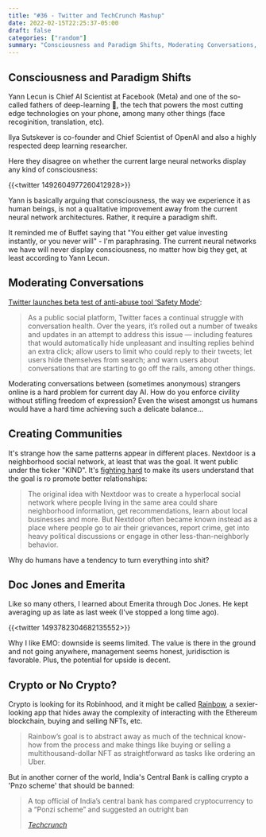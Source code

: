 ```yaml
---
title: "#36 - Twitter and TechCrunch Mashup"
date: 2022-02-15T22:25:37-05:00
draft: false
categories: ["random"]
summary: "Consciousness and Paradigm Shifts, Moderating Conversations, Creating Communities, Doc Jones and Emerita, Crypto or No Crypto?"
---
```


## Consciousness and Paradigm Shifts

Yann Lecun is Chief AI Scientist at Facebook (Meta) and one of the so-called fathers of deep-learning 🧠, the tech that powers the most cutting edge technologies on your phone, among many other things (face recoginition, translation, etc). 

Ilya Sutskever is co-founder and Chief Scientist of OpenAI and also a highly respected deep learning researcher.

Here they disagree on whether the current large neural networks display any kind of consciousness:

{{<twitter 1492604977260412928>}}

Yann is basically arguing that consciousness, the way we experience it as human beings, is not a qualitative improvement away from the current neural network architectures. Rather, it require a paradigm shift.

It reminded me of Buffet saying that "You either get value investing instantly, or you never will" - I'm paraphrasing. The current neural networks we have will never display consciousness, no matter how big they get, at least according to Yann Lecun. 

## Moderating Conversations

[Twitter launches beta test of anti-abuse tool ‘Safety Mode’](https://techcrunch.com/2022/02/15/twitter-expands-access-to-anti-abuse-tool-safety-mode-adds-prompts-to-enable-it/):

<blockquote>

As a public social platform, Twitter faces a continual struggle with conversation health. Over the years, it’s rolled out a number of tweaks and updates in an attempt to address this issue — including features that would automatically hide unpleasant and insulting replies behind an extra click; allow users to limit who could reply to their tweets; let users hide themselves from search; and warn users about conversations that are starting to go off the rails, among other things.

</blockquote>

Moderating conversations between (sometimes anonymous) strangers online is a hard problem for current day AI. How do you enforce civility without stifling freedom of expression? Even the wisest amongst us humans would have a hard time achieving such a delicate balance...

## Creating Communities

It's strange how the same patterns appear in different places. Nextdoor is a neighborhood social network, at least that was the goal. It went public under the ticker "KIND". It's [fighting hard](https://techcrunch.com/2022/02/15/nextdoor-revamps-with-new-profiles-feed-and-more-community-building-features/) to make its users understand that the goal is ro promote better relationships:

<blockquote>

The original idea with Nextdoor was to create a hyperlocal social network where people living in the same area could share neighborhood information, get recommendations, learn about local businesses and more. But Nextdoor often became known instead as a place where people go to air their grievances, report crime, get into heavy political discussions or engage in other less-than-neighborly behavior. 

</blockquote>

Why do humans have a tendency to turn everything into shit?

## Doc Jones and Emerita

Like so many others, I learned about Emerita through Doc Jones. He kept averaging up as late as last week (I've stopped a long time ago).

{{<twitter 1493782304682135552>}}

Why I like EMO: downside is seems limited. The value is there in the ground and not going anywhere, management seems honest, juridisction is favorable. Plus, the potential for upside is decent.

## Crypto or No Crypto?

Crypto is looking for its Robinhood, and it might be called [Rainbow](https://techcrunch.com/2022/02/15/web3-mobile-wallet-startup-rainbow-raises-18m-series-a-from-alexis-ohanians-fund/), a sexier-looking app that hides away the complexity of interacting with the Ethereum blockchain, buying and selling NFTs, etc.

<blockquote>

Rainbow’s goal is to abstract away as much of the technical know-how from the process and make things like buying or selling a multithousand-dollar NFT as straightforward as tasks like ordering an Uber.

</blockquote>

But in another corner of the world, India's Central Bank is calling crypto a 'Pnzo scheme' that should be banned:

<blockquote>
A top official of India’s central bank has compared cryptocurrency to a “Ponzi scheme” and suggested an outright ban

<cite>[Techcrunch](https://techcrunch.com/2022/02/15/india-central-bank-cryptocurrency-ponzi-banning/)</cide>
</blockquote>

